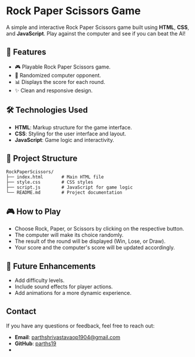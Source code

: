 
# Rock Paper Scissors Game

A simple and interactive Rock Paper Scissors game built using **HTML**, **CSS**, and **JavaScript**. Play against the computer and see if you can beat the AI!

## 🚀 Features

- 🎮 Playable Rock Paper Scissors game.
- 🤖 Randomized computer opponent.
- 📊 Displays the score for each round.
- ✨ Clean and responsive design.

## 🛠️ Technologies Used

- **HTML**: Markup structure for the game interface.
- **CSS**: Styling for the user interface and layout.
- **JavaScript**: Game logic and interactivity.

## 📂 Project Structure

```plaintext
RockPaperScissors/
├── index.html       # Main HTML file
├── style.css        # CSS styles
├── script.js        # JavaScript for game logic
└── README.md        # Project documentation
```

## 🎮 How to Play
- Choose Rock, Paper, or Scissors by clicking on the respective button.
- The computer will make its choice randomly.
- The result of the round will be displayed (Win, Lose, or Draw).
- Your score and the computer's score will be updated accordingly.

## 🌟 Future Enhancements
- Add difficulty levels.
- Include sound effects for player actions.
- Add animations for a more dynamic experience.


## Contact

If you have any questions or feedback, feel free to reach out:

- **Email**: parthshrivastavaop1904@gmail.com
- **GitHub**: [parths19](https://github.com/parths19)
- 
